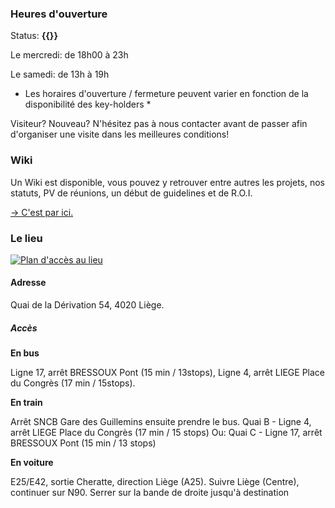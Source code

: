 ### Heures d'ouverture
Status: **{{<space-status>}}**

Le mercredi: de 18h00 à 23h

Le samedi: de 13h à 19h

* Les horaires d'ouverture / fermeture peuvent varier en fonction de la disponibilité des key-holders *

Visiteur? Nouveau? N'hésitez pas à nous contacter avant de passer afin d'organiser une visite dans les meilleures conditions!

### Wiki

Un Wiki est disponible, vous pouvez y retrouver entre autres les projets, nos statuts, PV de réunions, un début de guidelines et de R.O.I.

[→ C'est par ici.](https://wiki.liegehacker.space)

### Le lieu
[![Plan d'accès au lieu](./dist/images/map.jpg)](https://www.openstreetmap.org/?mlat=50.64189&mlon=5.59001#map=19/50.64189/5.59001&layers=N)

#### Adresse

Quai de la Dérivation 54, 4020 Liège.

##### Accès

**En bus**

Ligne 17, arrêt BRESSOUX Pont (15 min / 13stops),
Ligne 4, arrêt LIEGE Place du Congrès (17 min / 15stops).

**En train**

Arrêt SNCB Gare des Guillemins ensuite prendre le bus.
Quai B - Ligne 4, arrêt LIEGE Place du Congrès (17 min / 15 stops)
Ou: Quai C - Ligne 17, arrêt BRESSOUX Pont (15 min / 13 stops)

**En voiture**

E25/E42, sortie Cheratte, direction Liège (A25). 
Suivre Liège (Centre), continuer sur N90.
Serrer sur la bande de droite jusqu'à destination